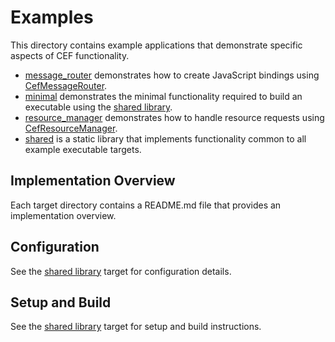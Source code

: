 # Examples

This directory contains example applications that demonstrate specific aspects of CEF functionality.

 * [message_router](message_router) demonstrates how to create JavaScript bindings using [CefMessageRouter](https://bitbucket.org/chromiumembedded/cef/wiki/GeneralUsage.md#markdown-header-generic-message-router).
 * [minimal](minimal) demonstrates the minimal functionality required to build an executable using the [shared library](shared).
 * [resource_manager](resource_manager) demonstrates how to handle resource requests using [CefResourceManager](https://bitbucket.org/chromiumembedded/cef/src/master/include/wrapper/cef_resource_manager.h?at=master&fileviewer=file-view-default).
 * [shared](shared) is a static library that implements functionality common to all example executable targets.

## Implementation Overview

Each target directory contains a README.md file that provides an implementation overview.

## Configuration

See the [shared library](shared) target for configuration details.

## Setup and Build

See the [shared library](shared) target for setup and build instructions.
